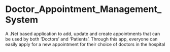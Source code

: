 # Doctor_Appointment_Management_System
A .Net based application to add, update and create appointments that can be used by both ‘Doctors’ and ‘Patients’. Through this app, everyone can easily apply for a new appointment for their choice of doctors in the hospital
